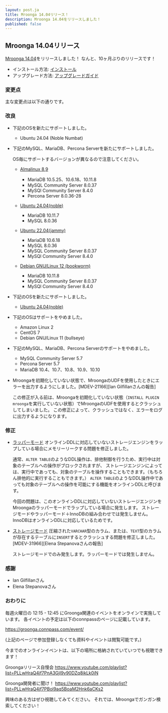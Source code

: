 ```yaml
---
layout: post.ja
title: Mroonga 14.04リリース！
description: Mroonga 14.04をリリースしました！
published: false
---
```


## Mroonga 14.04リリース

[Mroonga 14.04](/ja/docs/news.html#release-14-04)をリリースしました！
なんと、10ヶ月ぶりのリリースです！

* インストール方法: [インストール](/ja/docs/install.html)
* アップグレード方法: [アップグレードガイド](/ja/docs/upgrade.html)

### 変更点

主な変更点は以下の通りです。

### 改良

* 下記のOSを新たにサポートしました。

  * Ubuntu 24.04 (Noble Numbat)

* 下記のMySQL、MariaDB、Percona Serverを新たにサポートしました。

  OS毎にサポートするバージョンが異なるので注意してください。

  * [Almalinux 8,9](/ja/docs/install/almalinux.html)

    * MariaDB 10.5.25、10.6.18、10.11.8
    * MySQL Community Server 8.0.37
    * MySQl Community Server 8.4.0
    * Percona Server 8.0.36-28

  * [Ubuntu 24.04(noble)](/ja/docs/install/ubuntu.html)

    * MariaDB 10.11.7
    * MySQL 8.0.36

  * [Ubuntu 22.04(jammy)](/ja/docs/install/ubuntu.html)

    * MariaDB 10.6.18
    * MySQL 8.0.36
    * MySQL Community Server 8.0.37
    * MySQl Community Server 8.4.0

  * [Debian GNU/Linux 12 (bookworm)](/ja/docs/install/debian.html)

    * MariaDB 10.11.8
    * MySQL Community Server 8.0.37
    * MySQl Community Server 8.4.0

* 下記のOSを新たにサポートしました。

  * [Ubuntu 24.04(noble)](/ja/docs/install/ubuntu.html)

* 下記のOSはサポートをやめました。

  * Amazon Linux 2
  * CentOS 7
  * Debian GNU/Linux 11 (bullseye)

* 下記のMySQL、MariaDB、Percona Serverのサポートをやめました。

  * MySQL Community Server 5.7
  * Percona Server 5.7
  * MariaDB 10.4、10.7、10.8、10.9、10.10

* Mroongaを初期化していない状態で、MroongaのUDFを使用したときにエラーを出力するようにしました。[MDEV-21166][Ian Gilfillanさんの報告]

  この修正が入る前は、Mroongaを初期化していない状態（`INSTALL PLUGIN mroonga`を実行していない状態）でMroongaのUDFを使用するとクラッシュしてしまいました。
  この修正によって、クラッシュではなく、エラーをログに出力するようになります。

### 修正

* [ラッパーモード](/ja/docs/tutorial/wrapper.html) オンラインDDLに対応していないストレージエンジンをラップしている場合にメモリーリークする問題を修正しました。

  通常、`ALTER TABLE`のようなDDL操作は、排他制御を行うため、実行中は対象のテーブルへの操作がブロックされますが、
  ストレージエンジンによっては、実行中であっても、対象のテーブルを操作することもできます。（もちろん排他的に実行することもできます。）
  `ALTER TABLE`のようなDDL操作中であっても対象のテーブルへの操作を可能にする機能をオンラインDDLと呼びます。

  今回の問題は、このオンラインDDLに対応していないストレージエンジンをMroongaのラッパーモードでラップしている場合に発生します。
  ストレージモードやラッパーモード＋InnoDBの組み合わせでは発生しません。InnoDBはオンラインDDLに対応しているためです。

* [ストレージモード](/ja/docs/tutorial/storage.html) 圧縮された`VARCHAR`型のカラム、または、`TEXT`型のカラムが存在するテーブルに`INSERT`するとクラッシュする問題を修正しました。[MDEV-31966][Elena Stepanovaさんの報告]

  ストレージモードでのみ発生します。ラッパーモードでは発生しません。

### 感謝

* Ian Gilfillanさん
* Elena Stepanovaさん

### おわりに

毎週火曜日の 12:15 - 12:45 にGroonga関連のイベントをオンラインで実施しています。
各イベントの予定は以下のconnpassのページに記載しています。

https://groonga.connpass.com/event/

(上記のページで参加登録しなくても資料やイベントは閲覧可能です。)

今までのオンラインイベントは、以下の場所に格納されていていつでも視聴できます！

Groongaリリース自慢会
https://www.youtube.com/playlist?list=PLLwHraQ4jf7PnA3GjI9v90DZq8ikLk0iN

Groonga開発者に聞け！
https://www.youtube.com/playlist?list=PLLwHraQ4jf7PBol9aq5BoaM2Hnk6aCKs2

興味のある方はぜひ視聴してみてください。
それでは、Mroongaでガンガン検索してください！
